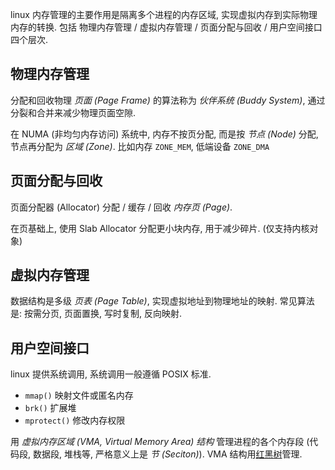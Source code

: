 
linux 内存管理的主要作用是隔离多个进程的内存区域, 实现虚拟内存到实际物理内存的转换. 包括 物理内存管理 / 虚拟内存管理 / 页面分配与回收 / 用户空间接口 四个层次.



## 物理内存管理

分配和回收物理 *页面 (Page Frame)* 的算法称为 *伙伴系统 (Buddy System)*, 通过分裂和合并来减少物理页面空隙.

在 NUMA (非均匀内存访问) 系统中, 内存不按页分配, 而是按 *节点 (Node)* 分配, 节点再分配为 *区域 (Zone)*. 比如内存 `ZONE_MEM`, 低端设备 `ZONE_DMA`

## 页面分配与回收

页面分配器 (Allocator) 分配 / 缓存 / 回收 *内存页 (Page)*. 

在页基础上, 使用 Slab Allocator 分配更小块内存, 用于减少碎片. (仅支持内核对象)

## 虚拟内存管理

数据结构是多级 *页表 (Page Table)*, 实现虚拟地址到物理地址的映射. 常见算法是: 按需分页, 页面置换, 写时复制, 反向映射.

## 用户空间接口

linux 提供系统调用, 系统调用一般遵循 POSIX 标准.
- `mmap()` 映射文件或匿名内存
- `brk()` 扩展堆
- `mprotect()` 修改内存权限

用 *虚拟内存区域 (VMA, Virtual Memory Area) 结构* 管理进程的各个内存段 (代码段, 数据段, 堆栈等, 严格意义上是 *节 (Seciton)*). VMA 结构用[红黑树](../../Algorithm/树/red-black%20tree.md)管理.

